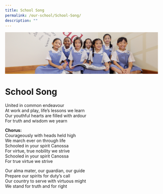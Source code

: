 ```yaml
---
title: School Song
permalink: /our-school/School-Song/
description: ""
---
```

![](/images/UsefulVideos.jpg)

School Song
===========


United in common endeavour  
At work and play, life’s lessons we learn  
Our youthful hearts are filled with ardour  
For truth and wisdom we yearn

<b>Chorus:</b>   
Courageously with heads held high  
We march ever on through life  
Schooled in your spirit Canossa  
For virtue, true nobility we strive  
Schooled in your spirit Canossa  
For true virtue we strive

Our alma mater, our guardian, our guide  
Prepare our spirits for duty’s call  
Our country to serve with virtuous might  
We stand for truth and for right


